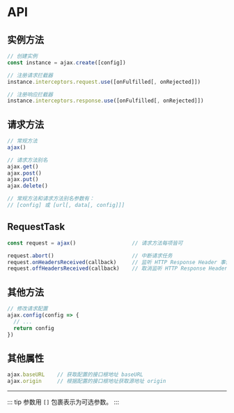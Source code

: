 # API

## 实例方法

```Javascript
// 创建实例
const instance = ajax.create([config])

// 注册请求拦截器
instance.interceptors.request.use([onFulfilled[, onRejected]])

// 注册响应拦截器
instance.interceptors.response.use([onFulfilled[, onRejected]])
```

## 请求方法

```JavaScript
// 常规方法
ajax()

// 请求方法别名
ajax.get()
ajax.post()
ajax.put()
ajax.delete()

// 常规方法和请求方法别名参数有：
// [config] 或 [url[, data[, config]]]
```

## RequestTask

```JavaScript
const request = ajax()                  // 请求方法每项皆可

request.abort()                         // 中断请求任务
request.onHeadersReceived(callback)     // 监听 HTTP Response Header 事件
request.offHeadersReceived(callback)    // 取消监听 HTTP Response Header 事件
```

## 其他方法

```JavaScript
// 修改请求配置
ajax.config(config => {
  // ...
  return config
})
```

## 其他属性

```JavaScript
ajax.baseURL    // 获取配置的接口根地址 baseURL
ajax.origin     // 根据配置的接口根地址获取源地址 origin
```

---

::: tip
参数用 `[]` 包裹表示为可选参数。
:::
